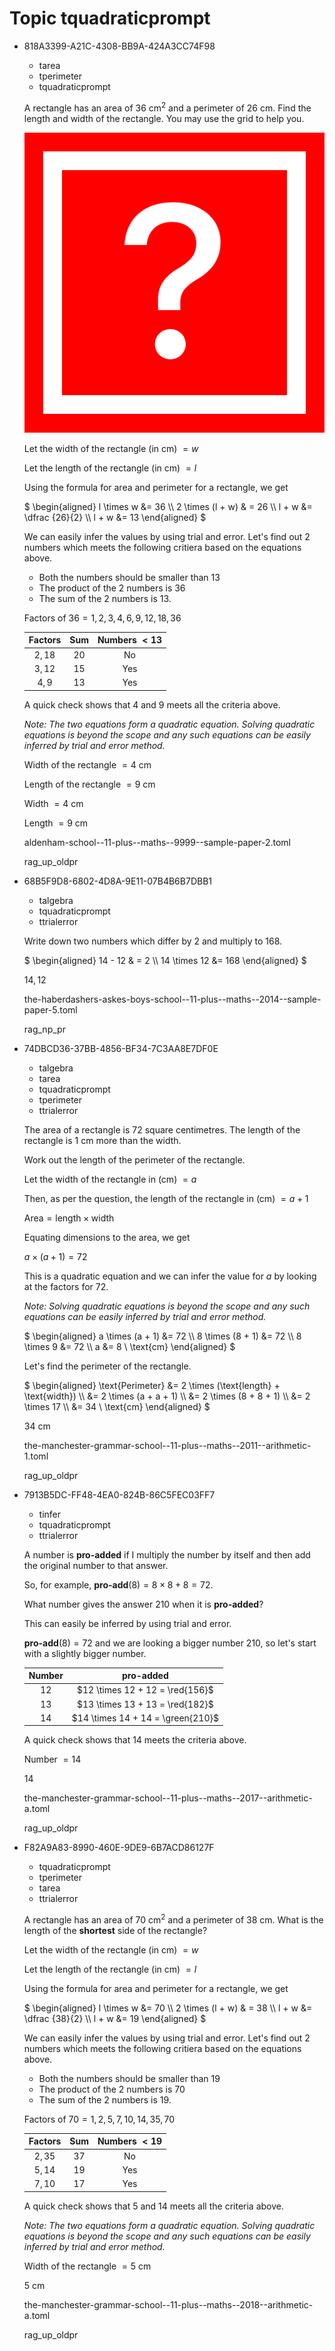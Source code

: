 # Topic tquadraticprompt

<ul class='question default-decimal'>
<li>
<div class='question_envelope rag_up_oldpr question'>
<div class='uuid'>
<p>818A3399-A21C-4308-BB9A-424A3CC74F98</p>
</div>
<div class='topics'>
<ul>
<li>
tarea
</li>
<li>
tperimeter
</li>
<li>
tquadraticprompt
</li>
</ul>
</div>
<div class='question question'>

A rectangle has an area of $36 \ \text{cm}^2$ and a perimeter of $26 \ \text{cm}$. Find the length and width of the rectangle.
You may use the grid to help you.

![missing image](/papers/missing_image.svg)

</div>
<div class='workings'>
<div class='working'>

Let the width of the rectangle (in $\text{cm}$) $= w$

Let the length of the rectangle (in $\text{cm}$) $= l$

Using the formula for area and perimeter for a rectangle, we get

$
\begin{aligned}
l \times w          &= 36 \\\\
2 \times (l + w)    & = 26 \\\\
l + w               &= \dfrac {26}{2} \\\\
l + w               &= 13
\end{aligned}
$

We can easily infer the values by using trial and error. Let's find out $2$ numbers which meets the following critiera based on the equations above.

- Both the numbers should be smaller than $13$
- The product of the $2$ numbers is $36$ 
- The sum of the $2$ numbers is $13$.

Factors of $36 = 1, 2, 3, 4, 6, 9, 12, 18, 36$

| Factors   |  Sum  | Numbers $< 13$    |
|:-------:  |:----: |:---------------:  |
| $2, 18$   | $20$  |        No         |
| $3, 12$   | $15$  |       Yes         |
| $4, 9$    | $13$  |       Yes         |

A quick check shows that $4$ and $9$ meets all the criteria above.

*Note: The two equations form a quadratic equation. Solving quadratic equations is beyond the scope and any such equations can be easily inferred by trial and error method.*

Width of the rectangle $= 4 \ \text{cm}$ 

Length of the rectangle $= 9 \ \text{cm}$ 

</div>
</div>
<div class='answers'>
<div class='answer'>

Width $= 4 \ \text{cm}$

</div>
<div class='answer'>

Length $= 9 \ \text{cm}$

</div>
</div>

<div class='papername'>
<p>aldenham-school--11-plus--maths--9999--sample-paper-2.toml</p>
</div>
<div class='rag'>
<p>rag_up_oldpr</p>
</div>
</div>
</li>
<li>
<div class='question_envelope rag_np_pr question'>
<div class='uuid'>
<p>68B5F9D8-6802-4D8A-9E11-07B4B6B7DBB1</p>
</div>
<div class='topics'>
<ul>
<li>
talgebra
</li>
<li>
tquadraticprompt
</li>
<li>
ttrialerror
</li>
</ul>
</div>
<div class='question question'>

Write down two numbers which differ by $2$ and multiply to $168$. 

</div>
<div class='workings'>
<div class='working'>

$
\begin{aligned}
 14 - 12  & = 2 \\\\
 14 \times 12 &= 168 
\end{aligned}
$

</div>
</div>
<div class='answers'>
<div class='answer'>

$14, 12$

</div>
</div>

<div class='papername'>
<p>the-haberdashers-askes-boys-school--11-plus--maths--2014--sample-paper-5.toml</p>
</div>
<div class='rag'>
<p>rag_np_pr</p>
</div>
</div>
</li>
<li>
<div class='question_envelope rag_up_oldpr question'>
<div class='uuid'>
<p>74DBCD36-37BB-4856-BF34-7C3AA8E7DF0E</p>
</div>
<div class='topics'>
<ul>
<li>
talgebra
</li>
<li>
tarea
</li>
<li>
tquadraticprompt
</li>
<li>
tperimeter
</li>
<li>
ttrialerror
</li>
</ul>
</div>
<div class='question question'>

The area of a rectangle is $72$ square centimetres. The length of the rectangle is $1 \ \text{cm}$ more than the width.

Work out the length of the perimeter of the rectangle.

</div>
<div class='workings'>
<div class='working'>

Let the width of the rectangle in ($\text{cm}$) $= a$

Then, as per the question, the length of the rectangle in ($\text{cm}$) $= a +1$

$\text{Area} = \text{length} \times \text{width}$

Equating dimensions to the area, we get

$a \times (a + 1) = 72$

This is a quadratic equation and we can infer the value for $a$ by looking at the factors for $72$.

*Note: Solving quadratic equations is beyond the scope and any such equations can be easily inferred by trial and error method.*

$
\begin{aligned}
a \times (a + 1)    &= 72 \\\\
8 \times (8 + 1)    &= 72 \\\\
8 \times 9          &= 72  \\\\
a                   &= 8  \ \text{cm}
\end{aligned}
$

Let's find the perimeter of the rectangle.

$
\begin{aligned}
\text{Perimeter}    &= 2 \times (\text{length} + \text{width}) \\\\
                    &= 2 \times (a + a + 1) \\\\
                    &= 2 \times (8 + 8 + 1) \\\\
                    &= 2 \times 17 \\\\
                    &= 34 \ \text{cm}
\end{aligned}
$

</div>
</div>
<div class='answers'>
<div class='answer'>

$34 \ \text{cm}$

</div>
</div>

<div class='papername'>
<p>the-manchester-grammar-school--11-plus--maths--2011--arithmetic-1.toml</p>
</div>
<div class='rag'>
<p>rag_up_oldpr</p>
</div>
</div>
</li>
<li>
<div class='question_envelope rag_up_oldpr question'>
<div class='uuid'>
<p>7913B5DC-FF48-4EA0-824B-86C5FEC03FF7</p>
</div>
<div class='topics'>
<ul>
<li>
tinfer
</li>
<li>
tquadraticprompt
</li>
<li>
ttrialerror
</li>
</ul>
</div>
<div class='question question'>

A number is **pro-added** if I multiply the number by itself and then add the original number to that answer. 

So, for example, **pro-add**$(8) = 8 \times 8 + 8 = 72$.

What number gives the answer $210$ when it is **pro-added**?

</div>
<div class='workings'>
<div class='working'>

This can easily be inferred by using trial and error.

**pro-add**$(8) = 72$ and we are looking a bigger number $210$, so let's start with a slightly bigger number.

| Number    |         pro-added                 |
|:------:   |:-------------------------:        |
|  $12$     | $12 \times 12 + 12 = \red{156}$   |
|  $13$     | $13 \times 13 + 13 = \red{182}$   |
|  $14$     | $14 \times 14 + 14 = \green{210}$ |

A quick check shows that $14$ meets the criteria above.

Number $= 14$

</div>
</div>
<div class='answers'>
<div class='answer'>

$14$

</div>
</div>

<div class='papername'>
<p>the-manchester-grammar-school--11-plus--maths--2017--arithmetic-a.toml</p>
</div>
<div class='rag'>
<p>rag_up_oldpr</p>
</div>
</div>
</li>
<li>
<div class='question_envelope rag_up_oldpr question'>
<div class='uuid'>
<p>F82A9A83-8990-460E-9DE9-6B7ACD86127F</p>
</div>
<div class='topics'>
<ul>
<li>
tquadraticprompt
</li>
<li>
tperimeter
</li>
<li>
tarea
</li>
<li>
ttrialerror
</li>
</ul>
</div>
<div class='question question'>

A rectangle has an area of $70 \ \text{cm}^2$ and a perimeter of $38 \ \text{cm}$. What is the length of the **shortest** side of the rectangle?

</div>
<div class='workings'>
<div class='working'>

Let the width of the rectangle (in $\text{cm}$) $= w$

Let the length of the rectangle (in $\text{cm}$) $= l$

Using the formula for area and perimeter for a rectangle, we get

$
\begin{aligned}
l \times w          &= 70 \\\\
2 \times (l + w)    & = 38 \\\\
l + w               &= \dfrac {38}{2} \\\\
l + w               &= 19
\end{aligned}
$

We can easily infer the values by using trial and error. Let's find out $2$ numbers which meets the following critiera based on the equations above.

- Both the numbers should be smaller than $19$
- The product of the $2$ numbers is $70$ 
- The sum of the $2$ numbers is $19$.

Factors of $70 = 1, 2, 5, 7, 10, 14, 35, 70$

| Factors   |  Sum  | Numbers $< 19$    |
|:-------:  |:----: |:---------------:  |
| $2, 35$   | $37$  |        No         |
| $5, 14$   | $19$  |       Yes         |
| $7, 10$   | $17$  |       Yes         |

A quick check shows that $5$ and $14$ meets all the criteria above.

*Note: The two equations form a quadratic equation. Solving quadratic equations is beyond the scope and any such equations can be easily inferred by trial and error method.*

Width of the rectangle $= 5 \ \text{cm}$ 

</div>
</div>
<div class='answers'>
<div class='answer'>

$5 \ \text{cm}$

</div>
</div>

<div class='papername'>
<p>the-manchester-grammar-school--11-plus--maths--2018--arithmetic-a.toml</p>
</div>
<div class='rag'>
<p>rag_up_oldpr</p>
</div>
</div>
</li>
</ul>
